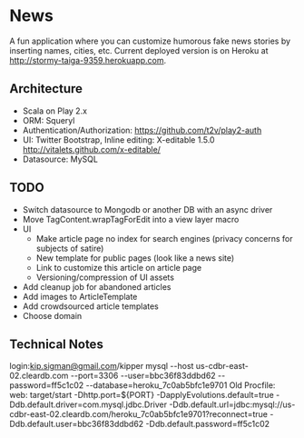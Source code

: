 News
=====================================
A fun application where you can customize humorous fake news stories by inserting names, cities, etc.
Current deployed version is on Heroku at http://stormy-taiga-9359.herokuapp.com.

Architecture
------------
* Scala on Play 2.x
* ORM: Squeryl
* Authentication/Authorization: https://github.com/t2v/play2-auth
* UI: Twitter Bootstrap, Inline editing: X-editable 1.5.0 http://vitalets.github.com/x-editable/
* Datasource: MySQL

TODO
---------------
- Switch datasource to Mongodb or another DB with an async driver
- Move TagContent.wrapTagForEdit into a view layer macro
- UI
  - Make article page no index for search engines (privacy concerns for subjects of satire)
  - New template for public pages (look like a news site)
  - Link to customize this article on article page
  - Versioning/compression of UI assets
- Add cleanup job for abandoned articles
- Add images to ArticleTemplate
- Add crowdsourced article templates
- Choose domain

Technical Notes
---------------
login:kip.sigman@gmail.com/kipper
mysql --host us-cdbr-east-02.cleardb.com --port=3306 --user=bbc36f83ddbd62 --password=ff5c1c02 --database=heroku_7c0ab5bfc1e9701
Old Procfile:
web: target/start -Dhttp.port=${PORT} -DapplyEvolutions.default=true -Ddb.default.driver=com.mysql.jdbc.Driver -Ddb.default.url=jdbc:mysql://us-cdbr-east-02.cleardb.com/heroku_7c0ab5bfc1e9701?reconnect=true -Ddb.default.user=bbc36f83ddbd62 -Ddb.default.password=ff5c1c02
